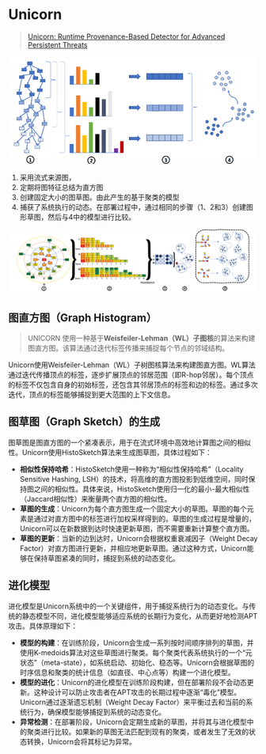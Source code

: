 # Unicorn

> [Unicorn: Runtime Provenance-Based Detector for Advanced Persistent Threats](https://x.sci-hub.org.cn/target?link=https://arxiv.org/abs/2001.01525)
> 

![image.png](image.png)

1. 采用流式来源图，
2. 定期将图特征总结为直方图
3. 创建固定大小的图草图。由此产生的基于聚类的模型
4. 捕获了系统执行的动态。在部署过程中，通过相同的步骤（1、2和3）创建图形草图，然后与4中的模型进行比较。

![image.png](image%201.png)

## **图直方图（Graph Histogram）**

> UNICORN 使用一种基于**Weisfeiler-Lehman（WL）子图核**的算法来构建图直方图。该算法通过迭代标签传播来捕捉每个节点的邻域结构。
> 

Unicorn使用Weisfeiler-Lehman（WL）子树图核算法来构建图直方图。WL算法通过迭代传播顶点的标签，逐步扩展顶点的邻居范围（即R-hop邻居）。每个顶点的标签不仅包含自身的初始标签，还包含其邻居顶点的标签和边的标签。通过多次迭代，顶点的标签能够捕捉到更大范围的上下文信息。

## 图草图（Graph Sketch）的生成

图草图是图直方图的一个紧凑表示，用于在流式环境中高效地计算图之间的相似性。Unicorn使用HistoSketch算法来生成图草图，具体过程如下：

- **相似性保持哈希**：HistoSketch使用一种称为“相似性保持哈希”（Locality Sensitive Hashing, LSH）的技术，将高维的直方图投影到低维空间，同时保持图之间的相似性。具体来说，HistoSketch使用归一化的最小-最大相似性（Jaccard相似性）来衡量两个直方图的相似性。
- **草图的生成**：Unicorn为每个直方图生成一个固定大小的草图。草图的每个元素是通过对直方图中的标签进行加权采样得到的。草图的生成过程是增量的，Unicorn可以在新数据到达时快速更新草图，而不需要重新计算整个直方图。
- **草图的更新**：当新的边到达时，Unicorn会根据权重衰减因子（Weight Decay Factor）对直方图进行更新，并相应地更新草图。通过这种方式，Unicorn能够在保持草图紧凑的同时，捕捉到系统的动态变化。

## 进化模型

进化模型是Unicorn系统中的一个关键组件，用于捕捉系统行为的动态变化。与传统的静态模型不同，进化模型能够适应系统的长期行为变化，从而更好地检测APT攻击。具体原理如下：

- **模型的构建**：在训练阶段，Unicorn会生成一系列按时间顺序排列的草图，并使用K-medoids算法对这些草图进行聚类。每个聚类代表系统执行的一个“元状态”（meta-state），如系统启动、初始化、稳态等。Unicorn会根据草图的时序信息和聚类的统计信息（如直径、中心点等）构建一个进化模型。
- **模型的进化**：Unicorn的进化模型在训练阶段构建，但在部署阶段不会动态更新。这种设计可以防止攻击者在APT攻击的长期过程中逐渐“毒化”模型。Unicorn通过逐渐遗忘机制（Weight Decay Factor）来平衡过去和当前的系统行为，确保模型能够捕捉到系统的动态变化。
- **异常检测**：在部署阶段，Unicorn会定期生成新的草图，并将其与进化模型中的聚类进行比较。如果新的草图无法匹配到现有的聚类，或者发生了无效的状态转换，Unicorn会将其标记为异常。